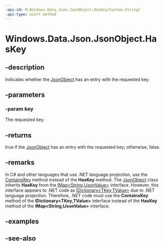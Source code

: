 ```yaml
---
-api-id: M:Windows.Data.Json.JsonObject.HasKey(System.String)
-api-type: winrt method
---
```


<!-- Method syntax
public bool HasKey(System.String key)
-->

# Windows.Data.Json.JsonObject.HasKey

## -description
Indicates whether the [JsonObject](jsonobject.md) has an entry with the requested key.

## -parameters
### -param key
The requested key.

## -returns
true if the [JsonObject](jsonobject.md) has an entry with the requested key; otherwise, false.

## -remarks

In C# and other languages that use .NET language projection, use the [ContainsKey](/dotnet/api/system.collections.generic.idictionary-2.containskey) method instead of the **HasKey** method. The [JsonObject](jsonobject.md) class inherits **HasKey** from the [IMap<String,IJsonValue>](../windows.foundation.collections/imap_2.md) interface. However, this interface appears to .NET code as [IDictionary&lt;TKey,TValue&gt;](/dotnet/api/system.collections.generic.idictionary-2) due to .NET language projection. Therefore, .NET code must use the **ContainsKey** method of the **IDictionary<TKey,TValue>** interface instead of the **HasKey** method of the **IMap<String,IJsonValue>** interface.

## -examples

## -see-also
